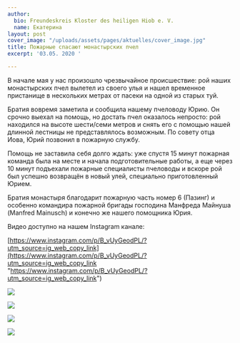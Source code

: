 ```yaml
---
author:
  bio: Freundeskreis Kloster des heiligen Hiob e. V.
  name: Екатерина
layout: post
cover_image: "/uploads/assets/pages/aktuelles/cover_image.jpg"
title: Пожарные спасают монастырских пчел
excerpt: '03.05. 2020 '

---
```

В начале мая у нас произошло чрезвычайное происшествие: рой наших монастырских пчел вылетел из своего улья и нашел временное пристанище в нескольких метрах от пасеки на одной из старых туй.

Братия вовремя заметила и сообщила нашему пчеловоду Юрию. Он срочно выехал на помощь, но достать пчел оказалось непросто: рой находился на высоте шести/семи метров и снять его с помощью нашей длинной лестницы не представлялось возможным. По совету отца Иова, Юрий позвонил в пожарную службу.

Помощь не заставила себя долго ждать: уже спустя 15 минут пожарная команда была на месте и начала подготовительные работы, а еще через 10 минут подъехали пожарные специалисты пчеловоды и вскоре рой был успешно возвращён в новый улей, специально приготовленный Юрием.

Братия монастыря благодарит пожарную часть номер 6 (Пазинг) и особенно командира пожарной бригады господина Манфреда Майнуша (Manfred Mainusch) и конечно же нашего помощника Юрия.

Видео доступно на нашем Instagram канале:

[https://www.instagram.com/p/B_vUyGeodPL/?utm_source=ig_web_copy_link](https://www.instagram.com/p/B_vUyGeodPL/?utm_source=ig_web_copy_link "https://www.instagram.com/p/B_vUyGeodPL/?utm_source=ig_web_copy_link")

![](https://res.cloudinary.com/hiobmon/image/upload/v1590143945/media/2020/Screenshot_2020-05-22_at_12.38.08_mjj7hy.png)

![](https://res.cloudinary.com/hiobmon/image/upload/v1590143780/media/2020/d4325ba7-8874-493d-b171-610beec496e7_f0a3ba.jpg)

![](https://res.cloudinary.com/hiobmon/image/upload/v1590144212/media/2020/Screenshot_2020-05-22_at_12.43.05_t3t3vi.png)

![](https://res.cloudinary.com/hiobmon/image/upload/v1590144232/media/2020/Screenshot_2020-05-22_at_12.42.48_anrikv.png)